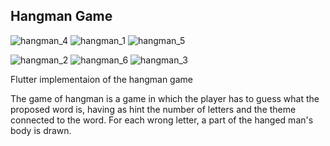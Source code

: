 ## **Hangman Game**

![hangman_4](https://github.com/Bowineo/hangman_game_flutter/assets/46724595/5ed80d56-9b8d-4680-9195-25ee8dbbe169)
![hangman_1](https://github.com/Bowineo/hangman_game_flutter/assets/46724595/9eac3609-c38d-4b6b-8bd7-250e64f59314)
![hangman_5](https://github.com/Bowineo/hangman_game_flutter/assets/46724595/6f1abb75-c55e-40b8-9673-d373d11c1695)

![hangman_2](https://github.com/Bowineo/hangman_game_flutter/assets/46724595/16625e1f-37ee-4b27-a8b3-18dcb73494d2)
![hangman_6](https://github.com/Bowineo/hangman_game_flutter/assets/46724595/d5d56ab9-b940-4f89-a9c0-cc2eafefc27d)
![hangman_3](https://github.com/Bowineo/hangman_game_flutter/assets/46724595/27c51d1b-caa9-42fa-8cee-7d9f431d0698)


Flutter implementaion of the hangman game

The game of hangman is a game in which the player has to guess what the proposed word is, having as hint the number of letters and the theme connected to the word. For each wrong letter, a part of the hanged man's body is drawn.
